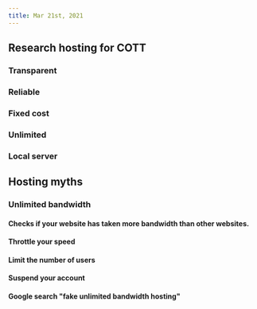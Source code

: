 ```yaml
---
title: Mar 21st, 2021
---
```


## Research hosting for COTT
### Transparent
### Reliable
### Fixed cost
### Unlimited
### Local server
## Hosting myths
### Unlimited bandwidth
#### Checks if your website has taken more bandwidth than other websites.
#### Throttle your speed
#### Limit the number of users
#### Suspend your account
#### Google search "fake unlimited bandwidth hosting"
